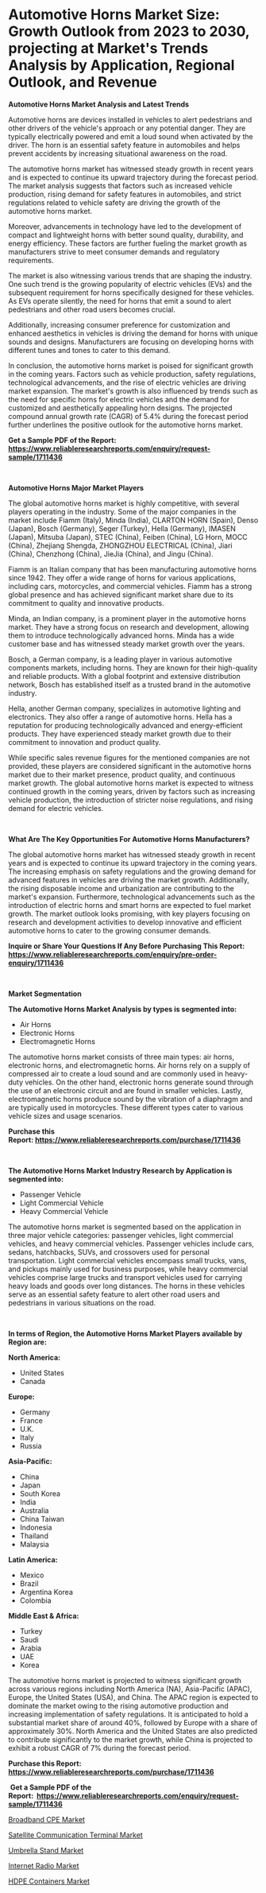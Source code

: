 <p><h1>Automotive Horns Market Size: Growth Outlook from 2023 to 2030, projecting at Market's Trends Analysis by Application, Regional Outlook, and Revenue</h1></p><p><strong>Automotive Horns Market Analysis and Latest Trends</strong></p>
<p><p>Automotive horns are devices installed in vehicles to alert pedestrians and other drivers of the vehicle's approach or any potential danger. They are typically electrically powered and emit a loud sound when activated by the driver. The horn is an essential safety feature in automobiles and helps prevent accidents by increasing situational awareness on the road.</p><p>The automotive horns market has witnessed steady growth in recent years and is expected to continue its upward trajectory during the forecast period. The market analysis suggests that factors such as increased vehicle production, rising demand for safety features in automobiles, and strict regulations related to vehicle safety are driving the growth of the automotive horns market.</p><p>Moreover, advancements in technology have led to the development of compact and lightweight horns with better sound quality, durability, and energy efficiency. These factors are further fueling the market growth as manufacturers strive to meet consumer demands and regulatory requirements.</p><p>The market is also witnessing various trends that are shaping the industry. One such trend is the growing popularity of electric vehicles (EVs) and the subsequent requirement for horns specifically designed for these vehicles. As EVs operate silently, the need for horns that emit a sound to alert pedestrians and other road users becomes crucial.</p><p>Additionally, increasing consumer preference for customization and enhanced aesthetics in vehicles is driving the demand for horns with unique sounds and designs. Manufacturers are focusing on developing horns with different tunes and tones to cater to this demand.</p><p>In conclusion, the automotive horns market is poised for significant growth in the coming years. Factors such as vehicle production, safety regulations, technological advancements, and the rise of electric vehicles are driving market expansion. The market's growth is also influenced by trends such as the need for specific horns for electric vehicles and the demand for customized and aesthetically appealing horn designs. The projected compound annual growth rate (CAGR) of 5.4% during the forecast period further underlines the positive outlook for the automotive horns market.</p></p>
<p><strong>Get a Sample PDF of the Report:&nbsp; <a href="https://www.reliableresearchreports.com/enquiry/request-sample/1711436">https://www.reliableresearchreports.com/enquiry/request-sample/1711436</a></strong></p>
<p>&nbsp;</p>
<p><strong>Automotive Horns Major Market Players</strong></p>
<p><p>The global automotive horns market is highly competitive, with several players operating in the industry. Some of the major companies in the market include Fiamm (Italy), Minda (India), CLARTON HORN (Spain), Denso (Japan), Bosch (Germany), Seger (Turkey), Hella (Germany), IMASEN (Japan), Mitsuba (Japan), STEC (China), Feiben (China), LG Horn, MOCC (China), Zhejiang Shengda, ZHONGZHOU ELECTRICAL (China), Jiari (China), Chenzhong (China), JieJia (China), and Jingu (China).</p><p>Fiamm is an Italian company that has been manufacturing automotive horns since 1942. They offer a wide range of horns for various applications, including cars, motorcycles, and commercial vehicles. Fiamm has a strong global presence and has achieved significant market share due to its commitment to quality and innovative products.</p><p>Minda, an Indian company, is a prominent player in the automotive horns market. They have a strong focus on research and development, allowing them to introduce technologically advanced horns. Minda has a wide customer base and has witnessed steady market growth over the years.</p><p>Bosch, a German company, is a leading player in various automotive components markets, including horns. They are known for their high-quality and reliable products. With a global footprint and extensive distribution network, Bosch has established itself as a trusted brand in the automotive industry.</p><p>Hella, another German company, specializes in automotive lighting and electronics. They also offer a range of automotive horns. Hella has a reputation for producing technologically advanced and energy-efficient products. They have experienced steady market growth due to their commitment to innovation and product quality.</p><p>While specific sales revenue figures for the mentioned companies are not provided, these players are considered significant in the automotive horns market due to their market presence, product quality, and continuous market growth. The global automotive horns market is expected to witness continued growth in the coming years, driven by factors such as increasing vehicle production, the introduction of stricter noise regulations, and rising demand for electric vehicles.</p></p>
<p>&nbsp;</p>
<p><strong>What Are The Key Opportunities For Automotive Horns Manufacturers?</strong></p>
<p><p>The global automotive horns market has witnessed steady growth in recent years and is expected to continue its upward trajectory in the coming years. The increasing emphasis on safety regulations and the growing demand for advanced features in vehicles are driving the market growth. Additionally, the rising disposable income and urbanization are contributing to the market's expansion. Furthermore, technological advancements such as the introduction of electric horns and smart horns are expected to fuel market growth. The market outlook looks promising, with key players focusing on research and development activities to develop innovative and efficient automotive horns to cater to the growing consumer demands.</p></p>
<p><strong>Inquire or Share Your Questions If Any Before Purchasing This Report: <a href="https://www.reliableresearchreports.com/enquiry/pre-order-enquiry/1711436">https://www.reliableresearchreports.com/enquiry/pre-order-enquiry/1711436</a></strong></p>
<p>&nbsp;</p>
<p><strong>Market Segmentation</strong></p>
<p><strong>The Automotive Horns Market Analysis by types is segmented into:</strong></p>
<p><ul><li>Air Horns</li><li>Electronic Horns</li><li>Electromagnetic Horns</li></ul></p>
<p><p>The automotive horns market consists of three main types: air horns, electronic horns, and electromagnetic horns. Air horns rely on a supply of compressed air to create a loud sound and are commonly used in heavy-duty vehicles. On the other hand, electronic horns generate sound through the use of an electronic circuit and are found in smaller vehicles. Lastly, electromagnetic horns produce sound by the vibration of a diaphragm and are typically used in motorcycles. These different types cater to various vehicle sizes and usage scenarios.</p></p>
<p><strong>Purchase this Report:&nbsp;<a href="https://www.reliableresearchreports.com/purchase/1711436">https://www.reliableresearchreports.com/purchase/1711436</a></strong></p>
<p>&nbsp;</p>
<p><strong>The Automotive Horns Market Industry Research by Application is segmented into:</strong></p>
<p><ul><li>Passenger Vehicle</li><li>Light Commercial Vehicle</li><li>Heavy Commercial Vehicle</li></ul></p>
<p><p>The automotive horns market is segmented based on the application in three major vehicle categories: passenger vehicles, light commercial vehicles, and heavy commercial vehicles. Passenger vehicles include cars, sedans, hatchbacks, SUVs, and crossovers used for personal transportation. Light commercial vehicles encompass small trucks, vans, and pickups mainly used for business purposes, while heavy commercial vehicles comprise large trucks and transport vehicles used for carrying heavy loads and goods over long distances. The horns in these vehicles serve as an essential safety feature to alert other road users and pedestrians in various situations on the road.</p></p>
<p>&nbsp;</p>
<p><strong>In terms of Region, the Automotive Horns Market Players available by Region are:</strong></p>
<p>
    <p> <strong> North America: </strong>
        <ul>
            <li>United States</li>
            <li>Canada</li>
        </ul>
        </p> 
    <p> <strong> Europe: </strong>
        <ul>
            <li>Germany</li>
            <li>France</li>
            <li>U.K.</li>
            <li>Italy</li>
            <li>Russia</li>
        </ul>
        </p> 
    <p> <strong> Asia-Pacific: </strong>
        <ul>
            <li>China</li>
            <li>Japan</li>
            <li>South Korea</li>
            <li>India</li>
            <li>Australia</li>
            <li>China Taiwan</li>
            <li>Indonesia</li>
            <li>Thailand</li>
            <li>Malaysia</li>
        </ul>
        </p> 
    <p> <strong> Latin America: </strong>
        <ul>
            <li>Mexico</li>
            <li>Brazil</li>
            <li>Argentina Korea</li>
            <li>Colombia</li>
        </ul>
        </p> 
    <p> <strong> Middle East & Africa: </strong>
        <ul>
            <li>Turkey</li>
            <li>Saudi</li>
            <li>Arabia</li>
            <li>UAE</li>
            <li>Korea</li>
        </ul>
    </p>
    </p>
<p><p>The automotive horns market is projected to witness significant growth across various regions including North America (NA), Asia-Pacific (APAC), Europe, the United States (USA), and China. The APAC region is expected to dominate the market owing to the rising automotive production and increasing implementation of safety regulations. It is anticipated to hold a substantial market share of around 40%, followed by Europe with a share of approximately 30%. North America and the United States are also predicted to contribute significantly to the market growth, while China is projected to exhibit a robust CAGR of 7% during the forecast period.</p></p>
<p><strong>Purchase this Report: <a href="https://www.reliableresearchreports.com/purchase/1711436">https://www.reliableresearchreports.com/purchase/1711436</a></strong></p>
<p>&nbsp;<strong>Get a Sample PDF of the Report:&nbsp;&nbsp;<a href="https://www.reliableresearchreports.com/enquiry/request-sample/1711436">https://www.reliableresearchreports.com/enquiry/request-sample/1711436</a></strong></p>
<p><strong></strong></p>
<p><p><a href="https://www.linkedin.com/pulse/broadband-cpe-market-research-report-unlocks-analysis-jzp7e/">Broadband CPE Market</a></p><p><a href="https://www.linkedin.com/pulse/satellite-communication-terminal-market-share-amp-new-trends-twvae/">Satellite Communication Terminal Market</a></p><p><a href="https://medium.com/@tiffanytran1905/umbrella-stand-market-research-report-its-history-and-forecast-2023-to-2030-2cc2f171f3aa">Umbrella Stand Market</a></p><p><a href="https://www.linkedin.com/pulse/internet-radio-market-size-share-global-analysis-report-2023-aypie/">Internet Radio Market</a></p><p><a href="https://medium.com/@carolynfuller1997/hdpe-containers-market-size-market-outlook-and-market-forecast-2023-to-2030-8b1070efc7f8">HDPE Containers Market</a></p></p>